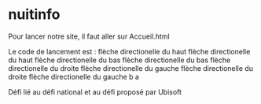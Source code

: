 # nuitinfo
Pour lancer notre site, il faut aller sur Accueil.html

Le code de lancement est :
flèche directionelle du haut
flèche directionelle du haut
flèche directionelle du bas
flèche directionelle du bas
flèche directionelle du droite
flèche directionelle du gauche
flèche directionelle du droite
flèche directionelle du gauche
b
a

Défi lié au défi national et au défi proposé par Ubisoft
